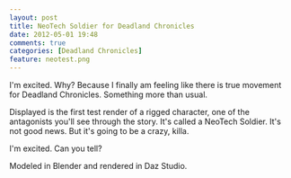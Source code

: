 ```yaml
---
layout: post
title: NeoTech Soldier for Deadland Chronicles
date: 2012-05-01 19:48
comments: true
categories: [Deadland Chronicles]
feature: neotest.png
---
```


I'm excited. Why? Because I finally am feeling like there is true movement for Deadland Chronicles. Something more than usual.

Displayed is the first test render of a rigged character, one of the antagonists you'll see through the story. It's called a NeoTech Soldier. It's not good news. But it's going to be a crazy, killa.

I'm excited. Can you tell?

Modeled in Blender and rendered in Daz Studio.
